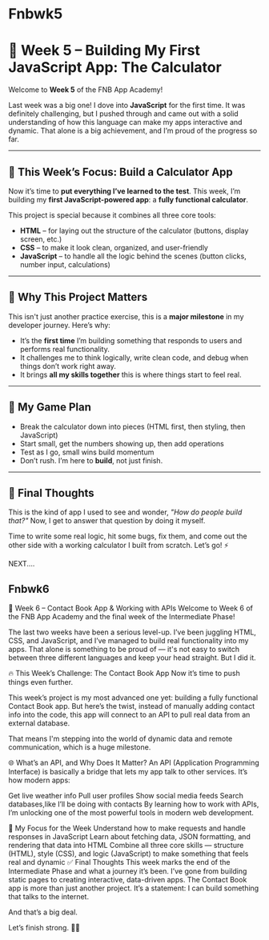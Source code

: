 # Fnbwk5
# 🧮 Week 5 – Building My First JavaScript App: The Calculator

Welcome to **Week 5** of the FNB App Academy!

Last week was a big one! I dove into **JavaScript** for the first time. It was definitely challenging, but I pushed through and came out with a solid understanding of how this language can make my apps interactive and dynamic. That alone is a big achievement, and I’m proud of the progress so far.

---

## 🔧 This Week’s Focus: Build a Calculator App

Now it’s time to **put everything I’ve learned to the test**. This week, I’m building my **first JavaScript-powered app**: a **fully functional calculator**.

This project is special because it combines all three core tools:

- **HTML** – for laying out the structure of the calculator (buttons, display screen, etc.)
- **CSS** – to make it look clean, organized, and user-friendly
- **JavaScript** – to handle all the logic behind the scenes (button clicks, number input, calculations)

---

## 🎯 Why This Project Matters

This isn't just another practice exercise, this is a **major milestone** in my developer journey. Here’s why:

- It’s the **first time** I’m building something that responds to users and performs real functionality.
- It challenges me to think logically, write clean code, and debug when things don’t work right away.
- It brings **all my skills together** this is where things start to feel real.

---

## 📝 My Game Plan

- Break the calculator down into pieces (HTML first, then styling, then JavaScript)
- Start small, get the numbers showing up, then add operations
- Test as I go, small wins build momentum
- Don’t rush. I’m here to **build**, not just finish.

---

## 💬 Final Thoughts

This is the kind of app I used to see and wonder, *"How do people build that?"* Now, I get to answer that question by doing it myself.

Time to write some real logic, hit some bugs, fix them, and come out the other side with a working calculator I built from scratch. Let’s go! ⚡

NEXT....


## Fnbwk6
📇 Week 6 – Contact Book App & Working with APIs
Welcome to Week 6 of the FNB App Academy and the final week of the Intermediate Phase!

The last two weeks have been a serious level-up. I’ve been juggling HTML, CSS, and JavaScript, and I’ve managed to build real functionality into my apps. That alone is something to be proud of — it's not easy to switch between three different languages and keep your head straight. But I did it.

🔥 This Week’s Challenge: The Contact Book App
Now it’s time to push things even further.

This week’s project is my most advanced one yet: building a fully functional Contact Book app. But here’s the twist, instead of manually adding contact info into the code, this app will connect to an API to pull real data from an external database.

That means I'm stepping into the world of dynamic data and remote communication, which is a huge milestone.

🌐 What’s an API, and Why Does It Matter?
An API (Application Programming Interface) is basically a bridge that lets my app talk to other services. It’s how modern apps:

Get live weather info
Pull user profiles
Show social media feeds
Search databases,like I’ll be doing with contacts
By learning how to work with APIs, I’m unlocking one of the most powerful tools in modern web development.

🎯 My Focus for the Week
Understand how to make requests and handle responses in JavaScript
Learn about fetching data, JSON formatting, and rendering that data into HTML
Combine all three core skills — structure (HTML), style (CSS), and logic (JavaScript) to make something that feels real and dynamic
✅ Final Thoughts
This week marks the end of the Intermediate Phase and what a journey it’s been. I’ve gone from building static pages to creating interactive, data-driven apps. The Contact Book app is more than just another project. It’s a statement: I can build something that talks to the internet.

And that’s a big deal.

Let’s finish strong. 💪📱
